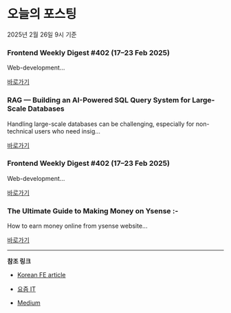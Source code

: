 # 오늘의 포스팅 
2025년 2월 26일 9시 기준 

### Frontend Weekly Digest #402 (17–23 Feb 2025) 

 Web-development... 

 [바로가기](https://medium.com/m/signin?actionUrl=https%3A%2F%2Fmedium.com%2F_%2Fbookmark%2Fp%2Ffc4695e0250f&operation=register&redirect=https%3A%2F%2Ffrontender-ua.medium.com%2Ffrontend-weekly-digest-402-17-23-feb-2025-fc4695e0250f&source=---recommended_stories---front_end_development---0-84----------------bookmark_preview----baed00f9_7944_4365_9bb8_c6967ec7f0de--------------) 

### RAG — Building an AI-Powered SQL Query System for Large-Scale Databases 

 Handling large-scale databases can be challenging, especially for non-technical users who need insig... 

 [바로가기](https://medium.com/m/signin?actionUrl=https%3A%2F%2Fmedium.com%2F_%2Fbookmark%2Fp%2Ffe3bf6e624cb&operation=register&redirect=https%3A%2F%2Fmedium.com%2F%40priom7197%2Fbuilding-an-ai-powered-sql-query-system-for-large-scale-databases-fe3bf6e624cb&source=---recommended_stories---react---0-84----------------bookmark_preview----7d77d69d_66be_46b0_8b3d_28391763ecd7--------------) 

### Frontend Weekly Digest #402 (17–23 Feb 2025) 

 Web-development... 

 [바로가기](https://medium.com/m/signin?actionUrl=https%3A%2F%2Fmedium.com%2F_%2Fbookmark%2Fp%2Ffc4695e0250f&operation=register&redirect=https%3A%2F%2Ffrontender-ua.medium.com%2Ffrontend-weekly-digest-402-17-23-feb-2025-fc4695e0250f&source=---recommended_stories---javascript---0-84----------------bookmark_preview----013398b9_e01c_47f0_bfa8_deeb0f4ebc48--------------) 

### The Ultimate Guide to Making Money on Ysense :- 

 How to earn money online from ysense website... 

 [바로가기](https://medium.com/m/signin?actionUrl=https%3A%2F%2Fmedium.com%2F_%2Fbookmark%2Fp%2F3344cccdfbca&operation=register&redirect=https%3A%2F%2Fmedium.com%2F%40bestdeals4uuinfo%2Fthe-ultimate-guide-to-making-money-on-ysense-3344cccdfbca&source=---recommended_stories---typescript---0-84----------------bookmark_preview----0451be7d_2ebc_40bc_9703_9eeb4c5a6773--------------) 

---

**참조 링크**

- [Korean FE article](https://kofearticle.substack.com) 

- [요즘 IT](https://yozm.wishket.com/magazine) 

- [Medium](https://medium.com) 

